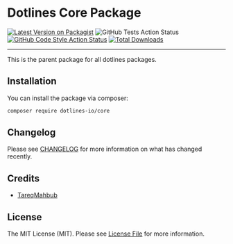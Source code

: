 # Dotlines Core Package

[![Latest Version on Packagist](https://img.shields.io/packagist/v/dotlines-io/core.svg?style=flat-square)](https://packagist.org/packages/dotlines-io/core)
![GitHub Tests Action Status](https://img.shields.io/github/workflow/status/dotlines-io/core/run-tests?label=tests)
[![GitHub Code Style Action Status](https://img.shields.io/github/workflow/status/dotlines-io/core/Check%20&%20fix%20styling?label=code%20style)](https://github.com/dotlines-io/core/actions?query=workflow%3A"Check+%26+fix+styling"+branch%3Amaster)
[![Total Downloads](https://img.shields.io/packagist/dt/dotlines-io/core.svg?style=flat-square)](https://packagist.org/packages/dotlines-io/core)

---

This is the parent package for all dotlines packages.

## Installation

You can install the package via composer:

```bash
composer require dotlines-io/core
```

## Changelog

Please see [CHANGELOG](CHANGELOG.md) for more information on what has changed recently.

## Credits

- [TareqMahbub](https://github.com/TareqMahbub)

## License

The MIT License (MIT). Please see [License File](LICENSE.md) for more information.

